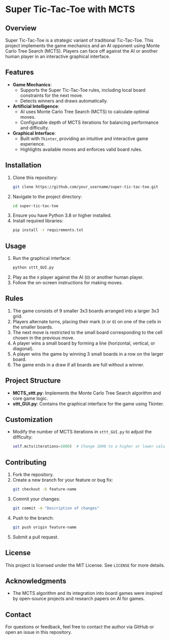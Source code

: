 
# Super Tic-Tac-Toe with MCTS

## Overview
Super Tic-Tac-Toe is a strategic variant of traditional Tic-Tac-Toe. This project implements the game mechanics and an AI opponent using Monte Carlo Tree Search (MCTS). Players can face off against the AI or another human player in an interactive graphical interface.

## Features
- **Game Mechanics**:
  - Supports the Super Tic-Tac-Toe rules, including local board constraints for the next move.
  - Detects winners and draws automatically.
- **Artificial Intelligence**:
  - AI uses Monte Carlo Tree Search (MCTS) to calculate optimal moves.
  - Configurable depth of MCTS iterations for balancing performance and difficulty.
- **Graphical Interface**:
  - Built with `Tkinter`, providing an intuitive and interactive game experience.
  - Highlights available moves and enforces valid board rules.

## Installation
1. Clone this repository:
   ```bash
   git clone https://github.com/your_username/super-tic-tac-toe.git
   ```
2. Navigate to the project directory:
   ```bash
   cd super-tic-tac-toe
   ```
3. Ensure you have Python 3.8 or higher installed.
4. Install required libraries:
   ```bash
   pip install -r requirements.txt
   ```

## Usage
1. Run the graphical interface:
   ```bash
   python sttt_GUI.py
   ```
2. Play as the `X` player against the AI (`O`) or another human player.
3. Follow the on-screen instructions for making moves.

## Rules
1. The game consists of 9 smaller 3x3 boards arranged into a larger 3x3 grid.
2. Players alternate turns, placing their mark (`X` or `O`) on one of the cells in the smaller boards.
3. The next move is restricted to the small board corresponding to the cell chosen in the previous move.
4. A player wins a small board by forming a line (horizontal, vertical, or diagonal).
5. A player wins the game by winning 3 small boards in a row on the larger board.
6. The game ends in a draw if all boards are full without a winner.

## Project Structure
- **MCTS_sttt.py**: Implements the Monte Carlo Tree Search algorithm and core game logic.
- **sttt_GUI.py**: Contains the graphical interface for the game using Tkinter.

## Customization
- Modify the number of MCTS iterations in `sttt_GUI.py` to adjust the difficulty:
  ```python
  self.mcts(iterations=1000)  # Change 1000 to a higher or lower value
  ```

## Contributing
1. Fork the repository.
2. Create a new branch for your feature or bug fix:
   ```bash
   git checkout -b feature-name
   ```
3. Commit your changes:
   ```bash
   git commit -m "Description of changes"
   ```
4. Push to the branch:
   ```bash
   git push origin feature-name
   ```
5. Submit a pull request.

## License
This project is licensed under the MIT License. See `LICENSE` for more details.

## Acknowledgments
- The MCTS algorithm and its integration into board games were inspired by open-source projects and research papers on AI for games.

## Contact
For questions or feedback, feel free to contact the author via GitHub or open an issue in this repository.
